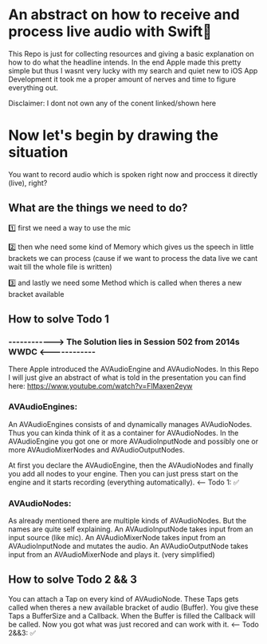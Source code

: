 # An abstract on how to receive and process live audio with Swift🚀

This Repo is just for collecting resources and giving a basic explanation on how to do what the headline intends. In the end Apple made this pretty simple but thus I wasnt very lucky with my search and quiet new to iOS App Development it took me a proper amount of nerves and time to figure everything out.

Disclaimer: I dont not own any of the conent linked/shown here


# Now let's begin by drawing the situation
You want to record audio which is spoken right now and proccess it directly (live), right?

## What are the things we need to do?
1️⃣ first we need a way to use the mic

2️⃣ then whe need some kind of Memory which gives us the speech in little brackets we can process (cause if we want to process the data live we cant wait till the whole file is written)

3️⃣ and lastly we need some Method which is called when theres a new bracket available
  
## How to solve Todo 1

### ------------> The Solution lies in Session 502 from 2014s WWDC <------------

There Apple introduced the AVAudioEngine and AVAudioNodes. In this Repo I will just give an abstract of what is told in the presentation you can find here: https://www.youtube.com/watch?v=FlMaxen2eyw

### AVAudioEngines: 
An AVAudioEngines consists of and dynamically manages AVAudioNodes. Thus you can kinda think of it as a container for AVAudioNodes. In the AVAudioEngine you got one or more AVAudioInputNode and possibly one or more AVAudioMixerNodes and AVAudioOutputNodes. 

At first you declare the AVAudioEngine, then the AVAudioNodes and finally you add all nodes to your engine.
Then you can just press start on the engine and it starts recording (everything automatically). <-- Todo 1: ✅

### AVAudioNodes: 
As already mentioned there are multiple kinds of AVAudioNodes. But the names are quite self explaining.
An AVAudioInputNode takes input from an input source (like mic).
An AVAudioMixerNode takes input from an AVAudioInputNode and mutates the audio.
An AVAudioOutputNode takes input from an AVAudioMixerNode and plays it.
(very simplified)

## How to solve Todo 2 && 3

You can attach a Tap on every kind of AVAudioNode. These Taps gets called when theres a new available bracket of audio (Buffer). You give these Taps a BufferSize and a Callback. When the Buffer is filled the Callback will be called. Now you got what was just recored and can work with it. <-- Todo 2&&3: ✅
